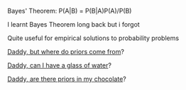 Bayes' Theorem: P(A|B) = P(B|A)P(A)/P(B)

I learnt Bayes Theorem long back but i forgot

Quite useful for empirical solutions to probability problems

[Daddy, but where do priors come from](priors/priors.md)?

[Daddy, can I have a glass of water](../coffee/drink-water/drink.md)?

[Daddy, are there priors in my chocolate](../chocolateOrSleep/chocolateOrSleep.md)?
